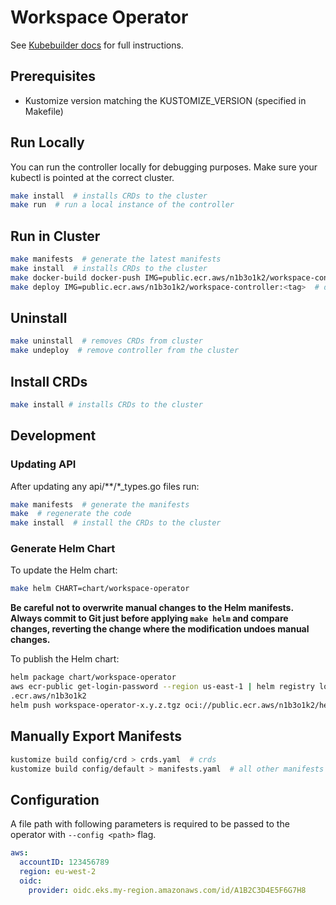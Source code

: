 # Workspace Operator

See [Kubebuilder docs](https://book.kubebuilder.io/quick-start.html) for full instructions.

## Prerequisites

- Kustomize version matching the KUSTOMIZE_VERSION (specified in Makefile)

## Run Locally

You can run the controller locally for debugging purposes. Make sure your kubectl is pointed at the correct cluster.

```bash
make install  # installs CRDs to the cluster
make run  # run a local instance of the controller
```

## Run in Cluster

```bash
make manifests  # generate the latest manifests
make install  # installs CRDs to the cluster
make docker-build docker-push IMG=public.ecr.aws/n1b3o1k2/workspace-controller:<tag> # build and push 
make deploy IMG=public.ecr.aws/n1b3o1k2/workspace-controller:<tag>  # deploy controller to cluster
```

## Uninstall

```bash
make uninstall  # removes CRDs from cluster
make undeploy  # remove controller from the cluster
```

## Install CRDs

```bash
make install # installs CRDs to the cluster
```

## Development

### Updating API

After updating any api/**/*_types.go files run:

```bash
make manifests  # generate the manifests
make  # regenerate the code
make install  # install the CRDs to the cluster
```

### Generate Helm Chart

To update the Helm chart:

```bash
make helm CHART=chart/workspace-operator
```

__Be careful not to overwrite manual changes to the Helm manifests. Always commit to Git just before applying `make helm` and compare changes, reverting the change where the modification undoes manual changes.__

To publish the Helm chart:

```bash
helm package chart/workspace-operator
aws ecr-public get-login-password --region us-east-1 | helm registry login --username AWS --password-stdin public
.ecr.aws/n1b3o1k2
helm push workspace-operator-x.y.z.tgz oci://public.ecr.aws/n1b3o1k2/helm
```

## Manually Export Manifests

```bash
kustomize build config/crd > crds.yaml  # crds
kustomize build config/default > manifests.yaml  # all other manifests
```

## Configuration

A file path with following parameters is required to be passed to the operator with `--config <path>` flag.

```yaml
aws:
  accountID: 123456789
  region: eu-west-2
  oidc:
    provider: oidc.eks.my-region.amazonaws.com/id/A1B2C3D4E5F6G7H8
```